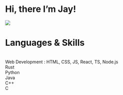 
# Hi, there I’m Jay! 

![](https://c.tenor.com/CwZDbX7DvR8AAAAd/pixel-sakura.gif)
###### 


<h1>Languages & Skills</h1>
<br/>
     Web Development : HTML, CSS, JS, React, TS, Node.js
<br/>
     Rust
   <br/>
   Python
   <br/>
   Java
   <br/>
     C++
  <br/>
   C
  <br/>
   

        
